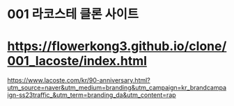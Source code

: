 # 001 라코스테 클론 사이트 

https://flowerkong3.github.io/clone/001_lacoste/index.html
======================
https://www.lacoste.com/kr/90-anniversary.html?utm_source=naver&utm_medium=branding&utm_campaign=kr_brandcampaign-ss23traffic_&utm_term=branding_da&utm_content=rap
